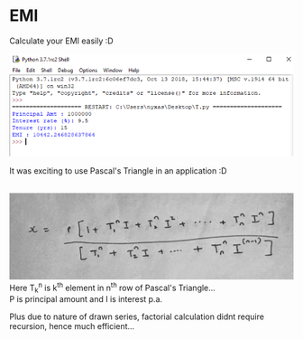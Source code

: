 # EMI
Calculate your EMI easily :D

<img src="https://github.com/kitepro/EMI/blob/master/README/1.png"><br>

It was exciting to use Pascal's Triangle in an application :D <br><br>

<img src="https://github.com/kitepro/EMI/blob/master/README/2.jpeg"><br>
Here T<sub>k</sub><sup>n</sup> is k<sup>th</sup> element in n<sup>th</sup> row of Pascal's Triangle...<br>
P is principal amount and I is interest p.a.<br>

Plus due to nature of drawn series, factorial calculation didnt require recursion, hence much efficient...
